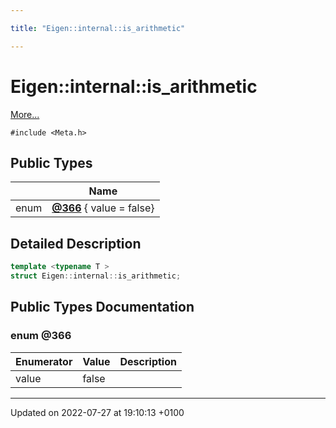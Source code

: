 ```yaml
---

title: "Eigen::internal::is_arithmetic"

---
```


# Eigen::internal::is_arithmetic



 [More...](#detailed-description)


`#include <Meta.h>`

## Public Types

|                | Name           |
| -------------- | -------------- |
| enum| **[@366](http://example.org/classes/structeigen_1_1internal_1_1is__arithmetic/#enum-@366)** { value = false} |

## Detailed Description

```cpp
template <typename T >
struct Eigen::internal::is_arithmetic;
```

## Public Types Documentation

### enum @366

| Enumerator | Value | Description |
| ---------- | ----- | ----------- |
| value | false|   |




-------------------------------

Updated on 2022-07-27 at 19:10:13 +0100